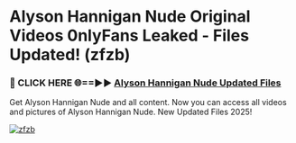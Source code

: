# Alyson Hannigan Nude Original Videos 0nlyFans Leaked - Files Updated! (zfzb)

<h3>🔴 CLICK HERE 🌐==►► <a href="https://tinyurl.com/52m3yx9h" rel="nofollow">Alyson Hannigan Nude Updated Files</a></h3>

Get Alyson Hannigan Nude and all content. Now you can access all videos and pictures of Alyson Hannigan Nude. New Updated Files 2025!

[![zfzb](https://i.imgur.com/TnHtlc8.gif)](https://tinyurl.com/52m3yx9h)
